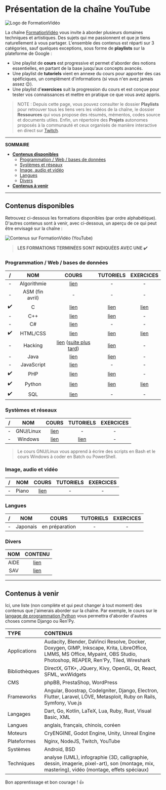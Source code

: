 # Présentation de la chaîne YouTube

![Logo de FormationVidéo](https://nsa40.casimages.com/img/2019/10/10/191010123344352794.png)

La chaîne [FormationVidéo](https://www.youtube.com/formationvideo8) vous invite à aborder plusieurs domaines techniques et artistiques. Des sujets qui me passionnent et que je tiens naturellement à vous partager. L'ensemble des contenus est réparti sur 3 catégories, sauf quelques exceptions, sous forme de **playlists** sur la plateforme de Google :

+ Une playlist de **cours** est progressive et permet d'aborder des notions essentielles, en partant de la base jusqu'aux concepts avancés.
+ Une playlist de **tutoriels** vient en annexe du cours pour apporter des cas spéficiques, un complément d'informations (si vous n'en avez jamais assez 😉).
+ Une playlist d'**exercices** suit la progression du cours et est conçue pour tester vos connaissances et mettre en pratique ce que vous avez appris.

> NOTE : Depuis cette page, vous pouvez consulter le dossier **Playlists** pour retrouver tous les liens vers les vidéos de la chaîne, le dossier **Ressources** qui vous propose des résumés, mémentos, codes source et documents utiles. Enfin, un répertoire des **Projets** autonomes proposés à la communauté et ceux organisés de manière interactive en direct sur [Twitch](https://www.twitch.tv/jachampagne).

---

**SOMMAIRE**
+ [**Contenus disponibles**](#contenus-disponibles)
  + [Programmation / Web / bases de données](#programmation--web--bases-de-données)
  + [Systèmes et réseaux](#systèmes-et-réseaux)
  + [Image, audio et vidéo](#image-audio-et-vidéo)
  + [Langues](#langues)
  + [Divers](#divers)
+ [**Contenus à venir**](#contenus-à-venir)

---

## Contenus disponibles

Retrouvez ci-dessous les formations disponibles (par ordre alphabétique). D'autres contenus sont à venir, avec ci-dessous, un aperçu de ce qui peut être envisagé sur la chaîne :

![Contenus sur FormationVidéo (YouTube)](https://nsa40.casimages.com/img/2019/03/26/190326015623131775.png)

> **LES FORMATIONS TERMINÉES SONT INDIQUÉES AVEC UNE ✔️**

### Programmation / Web / bases de données

| / | NOM | COURS | TUTORIELS | EXERCICES |
|:--:|:--:|:--:|:--:|:--:|
|-| Algorithmie | [lien](https://github.com/jasonchampagne/FormationVideo/blob/master/Playlists/algorithmie-cours.md) | - | - |
|-|ASM (fin avril)|-|-|-|
|✔️| C | [lien](https://github.com/jasonchampagne/FormationVideo/blob/master/Playlists/c-cours.md) | [lien](https://github.com/jasonchampagne/FormationVideo/blob/master/Playlists/c-tutoriels.md) | [lien](https://github.com/jasonchampagne/FormationVideo/blob/master/Playlists/c-exercices.md) |
|-| C++ | [lien](https://github.com/jasonchampagne/FormationVideo/blob/master/Playlists/cpp-cours.md) | [lien](https://github.com/jasonchampagne/FormationVideo/blob/master/Playlists/cpp-tutoriels.md) | - |
|-| C# | [lien](https://github.com/jasonchampagne/FormationVideo/blob/master/Playlists/csharp-cours.md) | - | - |
|✔️| HTML/CSS | [lien](https://github.com/jasonchampagne/FormationVideo/blob/master/Playlists/html-css-cours.md) | [lien](https://github.com/jasonchampagne/FormationVideo/blob/master/Playlists/html-css-tutoriels.md) | [lien](https://github.com/jasonchampagne/FormationVideo/blob/master/Playlists/html-css-exercices.md) |
|-| Hacking | [lien](https://github.com/jasonchampagne/FormationVideo/blob/master/Playlists/hacking-cours.md) ([suite plus tard](https://jasonchampagne.fr/issou.html)) | [lien](https://github.com/jasonchampagne/FormationVideo/blob/master/Playlists/hacking-tutoriels.md) | - |
|-| Java | [lien](https://github.com/jasonchampagne/FormationVideo/blob/master/Playlists/java-cours.md) | [lien](https://github.com/jasonchampagne/FormationVideo/blob/master/Playlists/java-tutoriels.md) | - |
|-| JavaScript | [lien](https://github.com/jasonchampagne/FormationVideo/blob/master/Playlists/javascript-cours.md) | - | - |
|✔️| PHP | [lien](https://github.com/jasonchampagne/FormationVideo/blob/master/Playlists/php-cours.md) | [lien](https://github.com/jasonchampagne/FormationVideo/blob/master/Playlists/php-tutoriels.md) | - |
|✔️| Python | [lien](https://github.com/jasonchampagne/FormationVideo/blob/master/Playlists/python-cours.md) | [lien](https://github.com/jasonchampagne/FormationVideo/blob/master/Playlists/python-tutoriels.md) | [lien](https://github.com/jasonchampagne/FormationVideo/blob/master/Playlists/python-exercices.md) |
|✔️| SQL | [lien](https://github.com/jasonchampagne/FormationVideo/blob/master/Playlists/sql-cours.md) | - | - |

### Systèmes et réseaux

| / | NOM | COURS | TUTORIELS | EXERCICES |
|:--:|:--:|:--:|:--:|:--:|
|-| GNU/Linux | [lien](https://github.com/jasonchampagne/FormationVideo/blob/master/Playlists/gnu-linux-cours.md) | - | - |
|-| Windows | [lien](https://github.com/jasonchampagne/FormationVideo/blob/master/Playlists/windows-cours.md) | [lien](https://github.com/jasonchampagne/FormationVideo/blob/master/Playlists/windows-tutoriels.md) | - |

> Le cours GNU/Linux vous apprend à écrire des scripts en Bash et le cours Windows à coder en Batch ou PowerShell.

### Image, audio et vidéo

| / | NOM | COURS | TUTORIELS | EXERCICES |
|:--:|:--:|:--:|:--:|:--:|
|-| Piano | [lien](https://github.com/jasonchampagne/FormationVideo/blob/master/Playlists/piano-cours.md) | - | - |

### Langues

| / | NOM | COURS | TUTORIELS | EXERCICES |
|:--:|:--:|:--:|:--:|:--:|
|-|Japonais|en préparation|-|-|

### Divers

| NOM | CONTENU |
|:--:|:--:|
| AIDE | [lien](https://github.com/jasonchampagne/FormationVideo/blob/master/Playlists/aide.md) |
| SAV | [lien](https://github.com/jasonchampagne/FormationVideo/blob/master/Playlists/sav.md) |

---

## Contenus à venir

Ici, une liste (non complète et qui peut changer à tout moment) des contenus que j'aimerais aborder sur la chaîne. Par exemple, le cours sur le [langage de programmation Python](https://www.youtube.com/playlist?list=PLrSOXFDHBtfHg8fWBd7sKPxEmahwyVBkC) vous permettra d'aborder d'autres choses comme Django ou Ren'Py.

|TYPE|CONTENUS|
|:--|:--|
|Applications|Audacity, Blender, DaVinci Resolve, Docker, Doxygen, GIMP, Inkscape, Krita, LibreOffice, LMMS, MS Office, Mypaint, OBS Studio, Photoshop, REAPER, Ren'Py, Tiled, Wireshark|
|Bibliothèques|DirectX, GTK+, JQuery, Kivy, OpenGL, Qt, React, SFML, wxWidgets|
|CMS|phpBB, PrestaShop, WordPress|
|Frameworks|Angular, Boostrap, CodeIgniter, Django, Electron, Flutter, Laravel, LÖVE, Metasploit, Ruby on Rails, Symfony, Vue.js|
|Langages|Dart, Go, Kotlin, LaTeX, Lua, Ruby, Rust, Visual Basic, XML|
|Langues|anglais, français, chinois, coréen|
|Moteurs|CryENGINE, Godot Engine, Unity, Unreal Engine|
|Plateformes|Nginx, NodeJS, Twitch, YouTube|
|Systèmes|Android, BSD|
|Techniques|analyse (UML), infographie (3D, calligraphie, dessin, imagerie, pixel-art), son (montage, mix, mastering), vidéo (montage, effets spéciaux)|

Bon apprentissage et bon courage ! 👍

